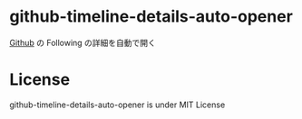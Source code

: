 # github-timeline-details-auto-opener

[Github](https://github.com/) の Following の詳細を自動で開く<br>

# License

github-timeline-details-auto-opener is under MIT License
